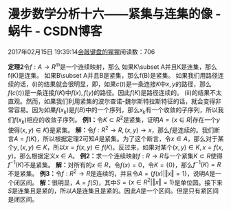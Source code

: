
# 漫步数学分析十六——紧集与连集的像 - 蜗牛 - CSDN博客


2017年02月15日 19:39:14[会敲键盘的猩猩](https://me.csdn.net/u010182633)阅读数：706


$\textbf{定理2}$令$f:A\to R^m$是一个连续映射，那么
如果K\subset A并且K是连集，那么f(K)是连集。
如果B\subset A并且B是紧集，那么f(B)是紧集。
如果我们用路径连续的话，$\textrm{(i)}$的结果就会很明显，即，如果$c(t)$是一条连接$K$中$x,y$的路径，那么$f(c(t))$是一条连接$f(K)$中$f(x),f(y)$的路径。因此$f(K)$是路径连续的。
$\textrm{(ii)}$的结果不太直观。然而，如果我们利用紧集的波尔查诺-魏尔斯特拉斯特征的话，就会变得非常容易。因为如果$f(x_k)$是$f(B)$中的一个序列，那么$x_k$有一个收敛的子序列，所以我们$f(x_k)$相应的收敛子序列。
$\textbf{例1：}$令$K\subset R^2$是紧集，证明$A=\{x\in R|\text{存在一个}y\text{使得}(x,y)\in K\}$是紧集。
$\textbf{解：}$令$f:R^2\to R,(x,y)\to x$，那么$f$是连续的。我们断言$A=f(K)$，所以根据定理2可知$A$是紧集。为了这个断言，令$x\in A$，那么对于某个$y,(x,y)\in K$，所以$x=f(x,y)\in f(K)$。反过来，如果对某个$(x,y)\in K,x=f(x,y)$，那么根据定义$x\in A$。
$\textbf{例2：}$求一个连续映射$f:R\to R$与一个紧集$K\subset R$使得$f^{-1}(K)$不是紧集。
$\textbf{解：}$对所有的$x\in R$，令$f(x)=0$，令$K=\{0\}$，那么$f^{-1}(K)=R$不是紧集。
$\textbf{例3：}$令$f:R^2\to R$是连续的，并且令$A=\{f(x)|\Vert x\Vert=1\}$，说明$A$是一个闭区间。
$\textbf{解：}$很明显，$A=f(S)$，其中$S=\{x\in R^2|\Vert x\Vert=1\}$是单位圆。接下来$S$是连集且是紧的，所以$A$是连集且是紧的。因此$A$是一个区间。但是只有紧区间是闭区间。

